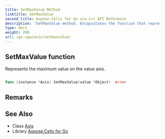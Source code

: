 ```yaml
---
title: SetMaxValue Method 
linktitle: SetMaxValue
second_title: Aspose.Cells for Go via C++ API Reference
description: 'SetMaxValue method. Encapsulates the function that represents setmaxvalue in Go.'
type: docs
weight: 200
url: /go-cpp/axis/setmaxvalue/
---
```


## SetMaxValue function

Represents the maximum value on the value axis.

```go

func (instance *Axis) SetMaxValue(value *Object)  error

```

## Remarks


## See Also

* Class [Axis](../)
* Library [Aspose.Cells for Go](../../)
